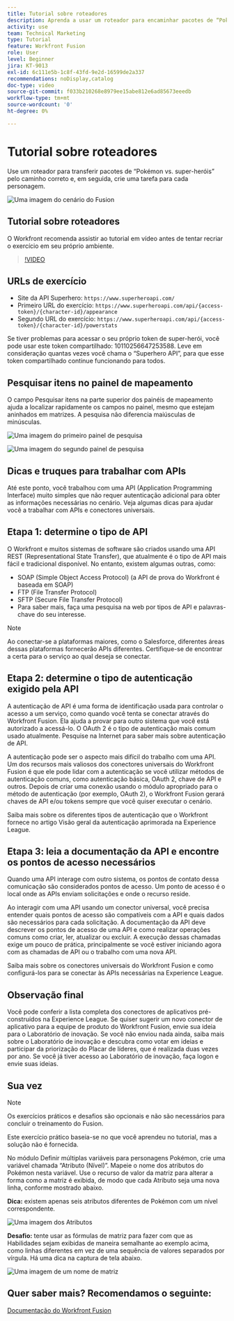 ```yaml
---
title: Tutorial sobre roteadores
description: Aprenda a usar um roteador para encaminhar pacotes de “Pokémon vs. super-heróis” pelo caminho correto no  [!DNL Adobe Workfront Fusion].
activity: use
team: Technical Marketing
type: Tutorial
feature: Workfront Fusion
role: User
level: Beginner
jira: KT-9013
exl-id: 6c111e5b-1c8f-43fd-9e2d-16599de2a337
recommendations: noDisplay,catalog
doc-type: video
source-git-commit: f033b210268e8979ee15abe812e6ad85673eeedb
workflow-type: tm+mt
source-wordcount: '0'
ht-degree: 0%

---
```


# Tutorial sobre roteadores

Use um roteador para transferir pacotes de “Pokémon vs. super-heróis” pelo caminho correto e, em seguida, crie uma tarefa para cada personagem.

![Uma imagem do cenário do Fusion](assets/universal-connectors-and-routing-2.png)

## Tutorial sobre roteadores

O Workfront recomenda assistir ao tutorial em vídeo antes de tentar recriar o exercício em seu próprio ambiente.

>[!VIDEO](https://video.tv.adobe.com/v/335272/?quality=12&learn=on)

## URLs de exercício

* Site da API Superhero: `https://www.superheroapi.com/`
* Primeiro URL do exercício: `https://www.superheroapi.com/api/{access-token}/{character-id}/appearance`
* Segundo URL do exercício: `https://www.superheroapi.com/api/{access-token}/{character-id}/powerstats`

Se tiver problemas para acessar o seu próprio token de super-herói, você pode usar este token compartilhado: 10110256647253588. Leve em consideração quantas vezes você chama o “Superhero API”, para que esse token compartilhado continue funcionando para todos.



## Pesquisar itens no painel de mapeamento

O campo Pesquisar itens na parte superior dos painéis de mapeamento ajuda a localizar rapidamente os campos no painel, mesmo que estejam aninhados em matrizes. A pesquisa não diferencia maiúsculas de minúsculas.

![Uma imagem do primeiro painel de pesquisa](assets/universal-connectors-and-routing-3.png)

![Uma imagem do segundo painel de pesquisa](assets/universal-connectors-and-routing-4.png)

## Dicas e truques para trabalhar com APIs

Até este ponto, você trabalhou com uma API (Application Programming Interface) muito simples que não requer autenticação adicional para obter as informações necessárias no cenário. Veja algumas dicas para ajudar você a trabalhar com APIs e conectores universais.

## Etapa 1: determine o tipo de API

O Workfront e muitos sistemas de software são criados usando uma API REST (Representational State Transfer), que atualmente é o tipo de API mais fácil e tradicional disponível. No entanto, existem algumas outras, como:

* SOAP (Simple Object Access Protocol) (a API de prova do Workfront é baseada em SOAP)
* FTP (File Transfer Protocol)
* SFTP (Secure File Transfer Protocol)
* Para saber mais, faça uma pesquisa na web por tipos de API e palavras-chave do seu interesse.

>[!NOTE]
>
>Ao conectar-se a plataformas maiores, como o Salesforce, diferentes áreas dessas plataformas fornecerão APIs diferentes. Certifique-se de encontrar a certa para o serviço ao qual deseja se conectar.

## Etapa 2: determine o tipo de autenticação exigido pela API

A autenticação de API é uma forma de identificação usada para controlar o acesso a um serviço, como quando você tenta se conectar através do Workfront Fusion. Ela ajuda a provar para outro sistema que você está autorizado a acessá-lo. O OAuth 2 é o tipo de autenticação mais comum usado atualmente. Pesquise na Internet para saber mais sobre autenticação de API.

A autenticação pode ser o aspecto mais difícil do trabalho com uma API. Um dos recursos mais valiosos dos conectores universais do Workfront Fusion é que ele pode lidar com a autenticação se você utilizar métodos de autenticação comuns, como autenticação básica, OAuth 2, chave de API e outros. Depois de criar uma conexão usando o módulo apropriado para o método de autenticação (por exemplo, OAuth 2), o Workfront Fusion gerará chaves de API e/ou tokens sempre que você quiser executar o cenário.

Saiba mais sobre os diferentes tipos de autenticação que o Workfront fornece no artigo Visão geral da autenticação aprimorada na Experience League.

## Etapa 3: leia a documentação da API e encontre os pontos de acesso necessários

Quando uma API interage com outro sistema, os pontos de contato dessa comunicação são considerados pontos de acesso. Um ponto de acesso é o local onde as APIs enviam solicitações e onde o recurso reside.

Ao interagir com uma API usando um conector universal, você precisa entender quais pontos de acesso são compatíveis com a API e quais dados são necessários para cada solicitação. A documentação da API deve descrever os pontos de acesso de uma API e como realizar operações comuns como criar, ler, atualizar ou excluir. A execução dessas chamadas exige um pouco de prática, principalmente se você estiver iniciando agora com as chamadas de API ou o trabalho com uma nova API.

Saiba mais sobre os conectores universais do Workfront Fusion e como configurá-los para se conectar às APIs necessárias na Experience League.

## Observação final

Você pode conferir a lista completa dos conectores de aplicativos pré-construídos na Experience League. Se quiser sugerir um novo conector de aplicativo para a equipe de produto do Workfront Fusion, envie sua ideia para o Laboratório de inovação. Se você não enviou nada ainda, saiba mais sobre o Laboratório de inovação e descubra como votar em ideias e participar da priorização do Placar de líderes, que é realizada duas vezes por ano. Se você já tiver acesso ao Laboratório de inovação, faça logon e envie suas ideias.

## Sua vez

>[!NOTE]
>
>Os exercícios práticos e desafios são opcionais e não são necessários para concluir o treinamento do Fusion.

Este exercício prático baseia-se no que você aprendeu no tutorial, mas a solução não é fornecida.

No módulo Definir múltiplas variáveis para personagens Pokémon, crie uma variável chamada “Atributo (Nível)”. Mapeie o nome dos atributos do Pokémon nesta variável. Use o recurso de valor da matriz para alterar a forma como a matriz é exibida, de modo que cada Atributo seja uma nova linha, conforme mostrado abaixo.

**Dica:** existem apenas seis atributos diferentes de Pokémon com um nível correspondente.

![Uma imagem dos Atributos](assets/universal-connectors-and-routing-5.png)

**Desafio:** tente usar as fórmulas de matriz para fazer com que as Habilidades sejam exibidas de maneira semalhante ao exemplo acima, como linhas diferentes em vez de uma sequência de valores separados por vírgula. Há uma dica na captura de tela abaixo.

![Uma imagem de um nome de matriz](assets/universal-connectors-and-routing-6.png)

## Quer saber mais? Recomendamos o seguinte:

[Documentação do Workfront Fusion](https://experienceleague.adobe.com/docs/workfront/using/adobe-workfront-fusion/workfront-fusion-2.html?lang=br)
